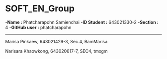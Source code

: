 # SOFT_EN_Group

-**Name :** Phatcharapohn Samienchai 
-**ID Student :** 643021330-2
-**Section :** 4
-**GitHub user :** phatcharapohn

--------------------------------------------------------------------

Marisa Pinkaew, 643021429-3, Sec.4, BamMarisa


Narisara Khaowkong, 643020617-7, SEC4, tmxgm
